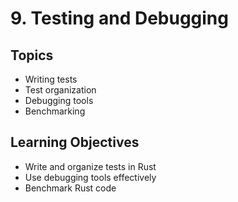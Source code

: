 # 9. Testing and Debugging

## Topics
- Writing tests
- Test organization
- Debugging tools
- Benchmarking

## Learning Objectives
- Write and organize tests in Rust
- Use debugging tools effectively
- Benchmark Rust code